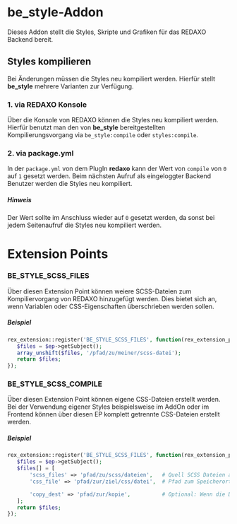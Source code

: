 be_style-Addon
=============

Dieses Addon stellt die Styles, Skripte und Grafiken für das REDAXO Backend bereit.

## Styles kompilieren

Bei Änderungen müssen die Styles neu kompiliert werden. Hierfür stellt **be_style** mehrere Varianten zur Verfügung.

### 1. via REDAXO Konsole
Über die Konsole von REDAXO können die Styles neu kompiliert werden. Hierfür benutzt man den von **be_style** bereitgestellten Kompilierungsvorgang via `be_style:compile` oder `styles:compile`.

### 2. via package.yml
In der `package.yml` von dem PlugIn **redaxo** kann der Wert von `compile` von `0` auf `1` gesetzt werden.
Beim nächsten Aufruf als eingeloggter Backend Benutzer werden die Styles neu kompiliert.

##### Hinweis
Der Wert sollte im Anschluss wieder auf `0` gesetzt werden, da sonst bei jedem Seitenaufruf die Styles neu kompiliert werden.


# Extension Points

### BE_STYLE_SCSS_FILES
Über diesen Extension Point können weiere SCSS-Dateien zum Kompiliervorgang von REDAXO hinzugefügt werden.
Dies bietet sich an, wenn Variablen oder CSS-Eigenschaften überschrieben werden sollen.

##### Beispiel
```php
rex_extension::register('BE_STYLE_SCSS_FILES', function(rex_extension_point $ep) {
   $files = $ep->getSubject();
   array_unshift($files, '/pfad/zu/meiner/scss-datei');
   return $files;
});
```

### BE_STYLE_SCSS_COMPILE
Über diesen Extension Point können eigene CSS-Dateien erstellt werden. Bei der Verwendung eigener Styles beispielsweise im AddOn oder im Frontend können über diesen EP komplett getrennte CSS-Dateien erstellt werden.

##### Beispiel
```php
rex_extension::register('BE_STYLE_SCSS_FILES', function(rex_extension_point $ep) {
   $files = $ep->getSubject();
   $files[] = [
       'scss_files' => 'pfad/zu/scss/dateien',   # Quell SCSS Dateien als string oder array
       'css_file' => 'pfad/zur/ziel/css/datei',  # Pfad zum Speicherort, wo die CSS Datei abgelegt werden soll

       'copy_dest' => 'pfad/zur/kopie',          # Optional: Wenn die Datei an einem zweiten Ort z.B. dem assets ordner abgelegt werden soll, kann dies hier angegeben werden 
   ];
   return $files;
});
```
